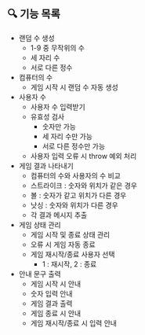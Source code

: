 ## 🔍 기능 목록

- 랜덤 수 생성
    - 1-9 중 무작위의 수
    - 세 자리 수
    - 서로 다른 정수
- 컴퓨터의 수
    - 게임 시작 시 랜덤 수 자동 생성
- 사용자 수
    - 사용자 수 입력받기
    - 유효성 검사
        - 숫자만 가능
        - 세 자리 수만 가능
        - 서로 다른 정수만 가능
    - 사용자 입력 오류 시 throw 예외 처리
- 게임 결과 나타내기
    - 컴퓨터의 수와 사용자의 수 비교
    - 스트라이크 : 숫자와 위치가 같은 경우
    - 볼 : 숫자가 같고 위치가 다른 경우
    - 낫싱 : 숫자와 위치가 다른 경우
    - 각 결과 메시지 추출
- 게임 상태 관리
    - 게임 시작 및 종료 상태 관리
    - 오류 시 게임 자동 종료
    - 게임 재시작/종료 사용자 선택
        - 1 : 재시작, 2 : 종료
- 안내 문구 출력
    - 게임 시작 시 안내
    - 숫자 입력 안내
    - 게임 결과 출력
    - 게임 종료 시 안내
    - 게임 재시작/종료 시 입력 안내